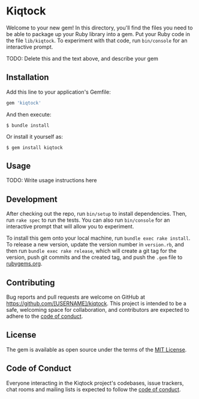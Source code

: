 # Kiqtock

Welcome to your new gem! In this directory, you'll find the files you need to be able to package up your Ruby library into a gem. Put your Ruby code in the file `lib/kiqtock`. To experiment with that code, run `bin/console` for an interactive prompt.

TODO: Delete this and the text above, and describe your gem

## Installation

Add this line to your application's Gemfile:

```ruby
gem 'kiqtock'
```

And then execute:

    $ bundle install

Or install it yourself as:

    $ gem install kiqtock

## Usage

TODO: Write usage instructions here

## Development

After checking out the repo, run `bin/setup` to install dependencies. Then, run `rake spec` to run the tests. You can also run `bin/console` for an interactive prompt that will allow you to experiment.

To install this gem onto your local machine, run `bundle exec rake install`. To release a new version, update the version number in `version.rb`, and then run `bundle exec rake release`, which will create a git tag for the version, push git commits and the created tag, and push the `.gem` file to [rubygems.org](https://rubygems.org).

## Contributing

Bug reports and pull requests are welcome on GitHub at https://github.com/[USERNAME]/kiqtock. This project is intended to be a safe, welcoming space for collaboration, and contributors are expected to adhere to the [code of conduct](https://github.com/[USERNAME]/kiqtock/blob/main/CODE_OF_CONDUCT.md).

## License

The gem is available as open source under the terms of the [MIT License](https://opensource.org/licenses/MIT).

## Code of Conduct

Everyone interacting in the Kiqtock project's codebases, issue trackers, chat rooms and mailing lists is expected to follow the [code of conduct](https://github.com/[USERNAME]/kiqtock/blob/main/CODE_OF_CONDUCT.md).

